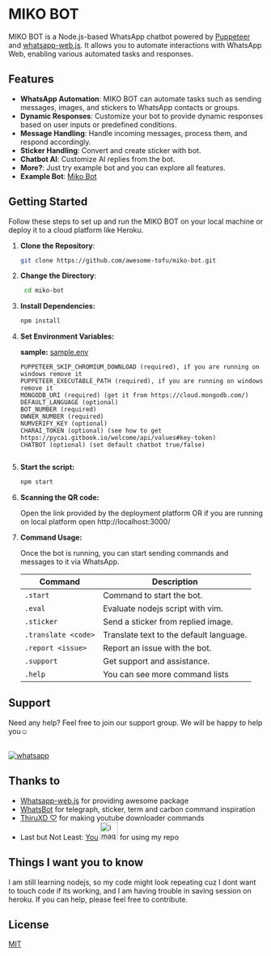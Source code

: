 # MIKO BOT

MIKO BOT is a Node.js-based WhatsApp chatbot powered by [Puppeteer](https://pptr.dev/) and [whatsapp-web.js](https://github.com/pedroslopez/whatsapp-web.js). It allows you to automate interactions with WhatsApp Web, enabling various automated tasks and responses.

## Features

- **WhatsApp Automation**: MIKO BOT can automate tasks such as sending messages, images, and stickers to WhatsApp contacts or groups.
- **Dynamic Responses**: Customize your bot to provide dynamic responses based on user inputs or predefined conditions.
- **Message Handling**: Handle incoming messages, process them, and respond accordingly.
- **Sticker Handling**: Convert and create sticker with bot.
- **Chatbot AI**: Customize AI replies from the bot.
- **More?**: Just try example bot and you can explore all features.
- **Example Bot**: [Miko Bot](https://wa.link/lof6tp)

## Getting Started

Follow these steps to set up and run the MIKO BOT on your local machine or deploy it to a cloud platform like Heroku.

1. **Clone the Repository**:

   ```bash
   git clone https://github.com/awesome-tofu/miko-bot.git

2. **Change the Directory**:

   ```bash
    cd miko-bot

3. **Install  Dependencies:**

    ```bash
    npm install

4. **Set Environment Variables:**

   **sample:** [sample.env](https://github.com/Awesome-Tofu/miko-bot/blob/main/sample.env)
    ```env
   PUPPETEER_SKIP_CHROMIUM_DOWNLOAD (required), if you are running on windows remove it
   PUPPETEER_EXECUTABLE_PATH (required), if you are running on windows remove it
   MONGODB_URI (required) (get it from https://cloud.mongodb.com/)
   DEFAULT_LANGUAGE (optional)
   BOT_NUMBER (required)
   OWNER_NUMBER (required)
   NUMVERIFY_KEY (optional)
   CHARAI_TOKEN (optional) (see how to get https://pycai.gitbook.io/welcome/api/values#key-token)
   CHATBOT (optional) (set default chatbot true/false)
    

5. **Start the script:**
   ```bash
   npm start

6. **Scanning the QR code:**

   Open the link provided by the deployment platform OR if you are running on local platform open http://localhost:3000/

7. **Command Usage:**
   
   Once the bot is running, you can start sending commands and messages to it via WhatsApp.

   | Command          | Description                                  |
   | ----------------- | -------------------------------------------- |
   | `.start`         | Command to start the bot.                    |
   | `.eval`         | Evaluate nodejs script with vim.  |
   | `.sticker`       | Send a sticker from replied image.     |
   | `.translate <code>` | Translate text to the default language.    |
   | `.report <issue>`| Report an issue with the bot.              |
   | `.support`       | Get support and assistance.                |
   | `.help`       | You can see more command lists               |
   
## Support

   <p>Need any help? Feel free to join our support group. We will be happy to help you☺️</p><br>
   
 <a aria-label="Join our chats" href="https://chat.whatsapp.com/E0XzCPRXoip16GVoG9yUV0" target="_blank">
 <img alt="whatsapp" src="https://img.shields.io/badge/Join Group-25D366?style=for-the-badge&logo=whatsapp&logoColor=white" />
  </a>

## Thanks to

   - [Whatsapp-web.js](https://github.com/pedroslopez/whatsapp-web.js) for providing awesome package
   - [WhatsBot](https://github.com/tuhinpal/WhatsBot) for telegraph, sticker, term and carbon command inspiration
   - [ThiruXD ♡︎](https://github.com/ThiruXD) for making youtube downloader commands
   - Last but Not Least: [You](https://i.imgur.com/lDjxY1D.gif) <img src="https://i.imgur.com/lDjxY1D.gif" alt="image" width="35" height="auto"> for using my repo
   
## Things I want you to know

   I am still learning nodejs, so my code might look repeating cuz I dont want to touch code if its working, and I am having trouble in saving session on  heroku. If you can help, please feel free to contribute.
   
## License

[MIT](https://choosealicense.com/licenses/mit/)

